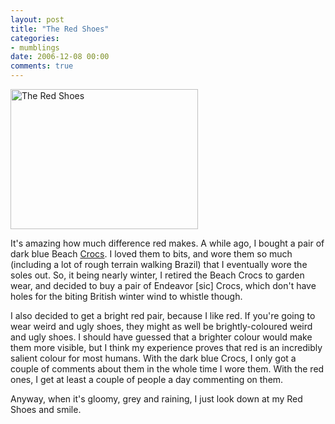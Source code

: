 ```yaml
---
layout: post
title: "The Red Shoes"
categories:
- mumblings
date: 2006-12-08 00:00
comments: true
---
```


<p class="img-shadow"><img src="http://www.rousette.org.uk/ee/images/uploads/2006-12-08_the_red_shoes.jpg" alt="The Red Shoes" width="300" height="224"/></p>

<p>It's amazing how much difference red makes. A while ago, I bought a pair of dark blue Beach <a href="http://www.crocs.com/home.jsp">Crocs</a>. I loved them to bits, and wore them so much (including a lot of rough terrain walking Brazil) that I eventually wore the soles out. So, it being nearly winter, I retired the Beach Crocs to garden wear, and decided to buy a pair of Endeavor [sic] Crocs, which don't have holes for the biting British winter wind to whistle though.</p>

<p>I also decided to get a bright red pair, because I like red. If you're going to wear weird and ugly shoes, they might as well be brightly-coloured weird and ugly shoes. I should have guessed that a brighter colour would make them more visible, but I think my experience proves that red is an incredibly salient colour for most humans. With the dark blue Crocs, I only got a couple of comments about them in the whole time I wore them. With the red ones, I get at least a couple of people a day commenting on them.</p>

<p>Anyway, when it's gloomy, grey and raining, I just look down at my Red Shoes and smile.</p>



